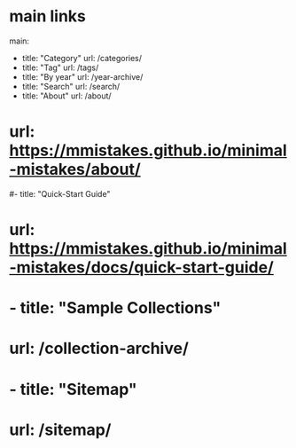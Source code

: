 # main links
main:
  - title: "Category"
    url: /categories/
  - title: "Tag"
    url: /tags/
  - title: "By year"
    url: /year-archive/
  - title: "Search"
    url: /search/
  - title: "About"
    url: /about/
#    url: https://mmistakes.github.io/minimal-mistakes/about/
  #- title: "Quick-Start Guide"
  #  url: https://mmistakes.github.io/minimal-mistakes/docs/quick-start-guide/
  # - title: "Sample Collections"
  #   url: /collection-archive/
  # - title: "Sitemap"
  #   url: /sitemap/